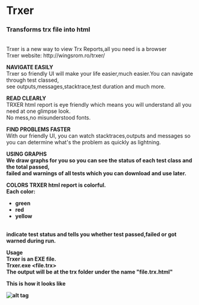 # Trxer
<h3>Transforms trx file into html</h3><br/>
Trxer is a new way to view Trx Reports,all you need is a browser<br/>
Trxer website: http://wingsrom.ro/trxer/<br/>

<b>NAVIGATE EASILY</b><br/>
Trxer so friendly UI will make your life easier,much easier.You can navigate through test classed,<br/>
see outputs,messages,stacktrace,test duration and much more.

<b>READ CLEARLY</b><br/>
TRXER html report is eye friendly which means you will understand all you need at one glimpse look.<br/>
No mess,no misunderstood fonts.

<b>FIND PROBLEMS FASTER</b><br/>
With our friendly UI, 
you can watch stacktraces,outputs and messages so you can determine what's the problem as quickly as lightning.<br/>

<b>USING GRAPHS<b/><br/>
We draw graphs for you so you can see the status of each test class and the total passed,<br/>
failed and warnings of all tests which you can download and use later.

<b>COLORS</b>
TRXER html report is colorful.<br/>
Each color:<br/>
<ul>
  <li>green</li>
  <li>red</li>
  <li>yellow</li>
</ul><br/>
indicate test status and tells you whether test passed,failed or got warned during run.

<b>Usage</b><br/>
Trxer is an EXE file.<br/>
Trxer.exe <file.trx><br/>
The output will be at the trx folder under the name "file.trx.html"<br/>

This is how it looks like

![alt tag](https://cloud.githubusercontent.com/assets/11910876/7106811/6332ee2a-e157-11e4-94cf-bf3683ca545d.PNG)

